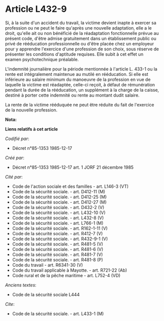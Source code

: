 # Article L432-9

Si, à la suite d'un accident du travail, la victime devient inapte à exercer sa profession ou ne peut le faire qu'après une
nouvelle adaptation, elle a le droit, qu'elle ait ou non bénéficié de la réadaptation fonctionnelle prévue au présent code,
d'être admise gratuitement dans un établissement public ou privé de rééducation professionnelle ou d'être placée chez un
employeur pour y apprendre l'exercice d'une profession de son choix, sous réserve de présenter les conditions d'aptitude
requises. Elle subit à cet effet un examen psychotechnique préalable. 

L'indemnité journalière pour la période mentionnée à l'article L. 433-1 ou la rente est intégralement maintenue au mutilé en
rééducation. Si elle est inférieure au salaire minimum du manoeuvre de la profession en vue de laquelle la victime est
réadaptée, celle-ci reçoit, à défaut de rémunération pendant la durée de la rééducation, un supplément à la charge de la
caisse, destiné à porter cette indemnité ou rente au montant dudit salaire. 

La rente de la victime rééduquée ne peut être réduite du fait de l'exercice de la nouvelle profession.

**Nota:**



**Liens relatifs à cet article**

_Codifié par_:

  - Décret n°85-1353 1985-12-17

_Créé par_:

  - Décret n°85-1353 1985-12-17 art. 1 JORF 21 décembre 1985

_Cité par_:

  - Code de l'action sociale et des familles - art. L146-3 (VT)
  - Code de la sécurité sociale. - art. D412-11 (M)
  - Code de la sécurité sociale. - art. D412-25 (M)
  - Code de la sécurité sociale. - art. D412-27 (M)
  - Code de la sécurité sociale. - art. D432-2 (V)
  - Code de la sécurité sociale. - art. L432-10 (V)
  - Code de la sécurité sociale. - art. L432-8 (V)
  - Code de la sécurité sociale. - art. L766-1 (M)
  - Code de la sécurité sociale. - art. R162-1-11 (V)
  - Code de la sécurité sociale. - art. R412-7 (V)
  - Code de la sécurité sociale. - art. R432-9-1 (V)
  - Code de la sécurité sociale. - art. R481-5 (V)
  - Code de la sécurité sociale. - art. R481-6 (V)
  - Code de la sécurité sociale. - art. R481-7 (V)
  - Code de la sécurité sociale. - art. R481-8 (P)
  - Code du travail - art. R6341-30 (V)
  - Code du travail applicable à Mayotte. - art. R721-22 (Ab)
  - Code rural et de la pêche maritime - art. L752-4 (VD)

_Anciens textes_:

  - Code de la sécurité sociale L444

_Cite_:

  - Code de la sécurité sociale. - art. L433-1 (M)
